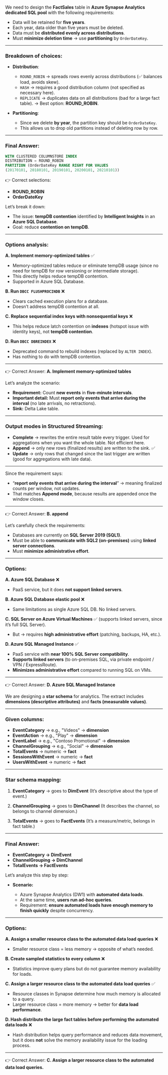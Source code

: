 We need to design the **FactSales** table in **Azure Synapse Analytics dedicated SQL pool** with the following requirements:

* Data will be retained for **five years**.
* Each year, data older than five years must be deleted.
* Data must be **distributed evenly across distributions**.
* Must **minimize deletion time** → use **partitioning** by `OrderDateKey`.

---

### Breakdown of choices:

* **Distribution**:

  * `ROUND_ROBIN` → spreads rows evenly across distributions (✅ balances load, avoids skew).
  * `HASH` → requires a good distribution column (not specified as necessary here).
  * `REPLICATE` → duplicates data on all distributions (bad for a large fact table).
    → Best option: **ROUND\_ROBIN**.

* **Partitioning**:

  * Since we delete **by year**, the partition key should be `OrderDateKey`.
  * This allows us to drop old partitions instead of deleting row by row.

---

### Final Answer:

```sql
WITH CLUSTERED COLUMNSTORE INDEX
DISTRIBUTION = ROUND_ROBIN
PARTITION (OrderDateKey RANGE RIGHT FOR VALUES 
(20170101, 20180101, 20190101, 20200101, 20210101))
```

👉 Correct selections:

* **ROUND\_ROBIN**
* **OrderDateKey**

Let’s break it down:

* The issue: **tempDB contention** identified by **Intelligent Insights** in an **Azure SQL Database**.
* Goal: reduce **contention on tempDB**.

---

### Options analysis:

**A. Implement memory-optimized tables** ✅

* Memory-optimized tables reduce or eliminate tempDB usage (since no need for tempDB for row versioning or intermediate storage).
* This directly helps reduce tempDB contention.
* Supported in Azure SQL Database.

**B. Run `DBCC FLUSHPROCINDB`** ❌

* Clears cached execution plans for a database.
* Doesn’t address tempDB contention at all.

**C. Replace sequential index keys with nonsequential keys** ❌

* This helps reduce latch contention on **indexes** (hotspot issue with identity keys), not **tempDB contention**.

**D. Run `DBCC DBREINDEX`** ❌

* Deprecated command to rebuild indexes (replaced by `ALTER INDEX`).
* Has nothing to do with tempDB contention.

---

👉 Correct Answer:
**A. Implement memory-optimized tables**


Let’s analyze the scenario:

* **Requirement:** Count **new events** in **five-minute intervals**.
* **Important detail:** Must **report only events that arrive during the interval** (no late arrivals, no retractions).
* **Sink:** Delta Lake table.

---

### Output modes in Structured Streaming:

* **Complete** → rewrites the entire result table every trigger. Used for aggregations when you want the whole table. Not efficient here.
* **Append** → only new rows (finalized results) are written to the sink. ✅
* **Update** → only rows that changed since the last trigger are written (good for aggregations with late data).

---

Since the requirement says:

* “**report only events that arrive during the interval**” → meaning finalized counts per window, not updates.
* That matches **Append mode**, because results are appended once the window closes.

---

👉 Correct Answer:
**B. append**

Let’s carefully check the requirements:

* Databases are currently on **SQL Server 2019 (SQL1)**.
* Must be able to **communicate with SQL2 (on-premises)** using **linked server connections**.
* Must **minimize administrative effort**.

---

### Options:

**A. Azure SQL Database** ❌

* PaaS service, but it does **not support linked servers**.

**B. Azure SQL Database elastic pool** ❌

* Same limitations as single Azure SQL DB. No linked servers.

**C. SQL Server on Azure Virtual Machines** ✅ (supports linked servers, since it’s full SQL Server).

* But → requires **high administrative effort** (patching, backups, HA, etc.).

**D. Azure SQL Managed Instance** ✅

* PaaS service with **near 100% SQL Server compatibility**.
* **Supports linked servers** (to on-premises SQL, via private endpoint / VPN / ExpressRoute).
* **Minimizes administrative effort** compared to running SQL on VMs.

---

👉 Correct Answer:
**D. Azure SQL Managed Instance**


We are designing a **star schema** for analytics.
The extract includes **dimensions (descriptive attributes)** and **facts (measurable values)**.

---

### Given columns:

* **EventCategory** → e.g., "Videos" → **dimension**
* **EventAction** → e.g., "Play" → **dimension**
* **EventLabel** → e.g., "Contoso Promotional" → **dimension**
* **ChannelGrouping** → e.g., "Social" → **dimension**
* **TotalEvents** → numeric → **fact**
* **SessionsWithEvent** → numeric → **fact**
* **UsersWithEvent** → numeric → **fact**

---

### Star schema mapping:

1. **EventCategory** → goes to **DimEvent**
   (It’s descriptive about the type of event.)

2. **ChannelGrouping** → goes to **DimChannel**
   (It describes the channel, so belongs to channel dimension.)

3. **TotalEvents** → goes to **FactEvents**
   (It’s a measure/metric, belongs in fact table.)

---

### Final Answer:

* **EventCategory → DimEvent**
* **ChannelGrouping → DimChannel**
* **TotalEvents → FactEvents**


Let’s analyze this step by step:

* **Scenario:**

  * Azure Synapse Analytics (DW1) with **automated data loads**.
  * At the same time, **users run ad-hoc queries**.
  * Requirement: **ensure automated loads have enough memory to finish quickly** despite concurrency.

---

### Options:

**A. Assign a smaller resource class to the automated data load queries** ❌

* Smaller resource class = less memory → opposite of what’s needed.

**B. Create sampled statistics to every column** ❌

* Statistics improve query plans but do not guarantee memory availability for loads.

**C. Assign a larger resource class to the automated data load queries** ✅

* Resource classes in Synapse determine how much memory is allocated to a query.
* Larger resource class = more memory → better for **data load performance**.

**D. Hash distribute the large fact tables before performing the automated data loads** ❌

* Hash distribution helps query performance and reduces data movement, but it does **not** solve the memory availability issue for the loading process.

---

👉 Correct Answer:
**C. Assign a larger resource class to the automated data load queries.**

